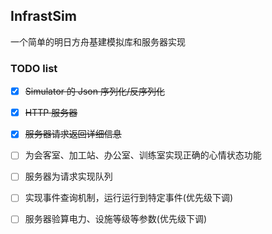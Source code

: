 ## InfrastSim

一个简单的明日方舟基建模拟库和服务器实现



### TODO list

- [x] ~~Simulator 的 Json 序列化/反序列化~~

- [x] ~~HTTP 服务器~~

- [x] ~~服务器请求返回详细信息~~

- [ ] 为会客室、加工站、办公室、训练室实现正确的心情状态功能

- [ ] 服务器为请求实现队列

- [ ] 实现事件查询机制，运行运行到特定事件(优先级下调)

- [ ] 服务器验算电力、设施等级等参数(优先级下调)

